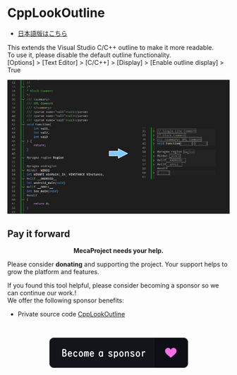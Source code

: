 # CppLookOutline  
- [日本語版はこちら](README.jp.md)  
  
This extends the Visual Studio C/C++ outline to make it more readable.  
To use it, please disable the default outline functionality.  
[Options] > [Text Editor] > [C/C++] > [Display] > [Enable outline display] > True  

![プレビュー](./CppLookOutline/preview.png)  

## Pay it forward  
<p align="center">
	<strong>MecaProject needs your help.</strong>
</p>  
Please consider <strong>donating</strong> and supporting the project. Your support helps to grow the platform and features.<br>  

If you found this tool helpful, please consider becoming a sponsor so we can continue our work.!  
We offer the following sponsor benefits: 
- Private source code [CppLookOutline](https://github.com/mmeeccaa/CppLookOutline)  
<br>  
  
<p align="center">
  <a href="https://github.com/sponsors/mmeeccaa">
    <img src="./CppLookOutline/become_a_sponsor.png" alt="Become a sponsor">
  </a>
</p>  
